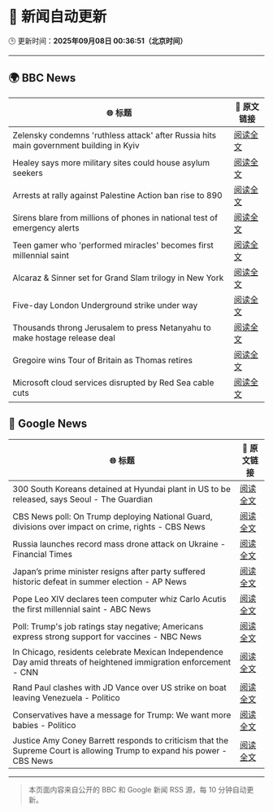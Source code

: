 # 🧠 新闻自动更新

🕒 更新时间：**2025年09月08日 00:36:51（北京时间）**

---

## 🌍 BBC News

| 🌐 标题 | 🔗 原文链接 |
|--------|-------------|
| Zelensky condemns 'ruthless attack' after Russia hits main government building in Kyiv | [阅读全文](https://www.bbc.com/news/articles/cpq5dl5y4nlo?at_medium=RSS&at_campaign=rss) |
| Healey says more military sites could house asylum seekers | [阅读全文](https://www.bbc.com/news/articles/c5yvxergw4xo?at_medium=RSS&at_campaign=rss) |
| Arrests at rally against Palestine Action ban rise to 890 | [阅读全文](https://www.bbc.com/news/articles/c8rvly00440o?at_medium=RSS&at_campaign=rss) |
| Sirens blare from millions of phones in national test of emergency alerts | [阅读全文](https://www.bbc.com/news/articles/c2lx9x251xgo?at_medium=RSS&at_campaign=rss) |
| Teen gamer who 'performed miracles' becomes  first millennial saint | [阅读全文](https://www.bbc.com/news/articles/c5yg5me8dvlo?at_medium=RSS&at_campaign=rss) |
| Alcaraz & Sinner set for Grand Slam trilogy in New York | [阅读全文](https://www.bbc.com/sport/tennis/articles/cy9n479xz2ro?at_medium=RSS&at_campaign=rss) |
| Five-day London Underground strike under way | [阅读全文](https://www.bbc.com/news/articles/cx2rg128l68o?at_medium=RSS&at_campaign=rss) |
| Thousands throng Jerusalem to press Netanyahu to make hostage release deal | [阅读全文](https://www.bbc.com/news/articles/cn95x2vlv8ro?at_medium=RSS&at_campaign=rss) |
| Gregoire wins Tour of Britain as Thomas retires | [阅读全文](https://www.bbc.com/sport/cycling/articles/c931p0q72wqo?at_medium=RSS&at_campaign=rss) |
| Microsoft cloud services disrupted by Red Sea cable cuts | [阅读全文](https://www.bbc.com/news/articles/c3rvx470yg8o?at_medium=RSS&at_campaign=rss) |

## 📰 Google News

| 🌐 标题 | 🔗 原文链接 |
|--------|-------------|
| 300 South Koreans detained at Hyundai plant in US to be released, says Seoul - The Guardian | [阅读全文](https://news.google.com/rss/articles/CBMiwAFBVV95cUxPckUxSnNhbVRFVE1GUFo0QkdBR1JUaVB3NDh3blN1LWo2UEcxVjFlUlYxby1ReWp6QnJiMGZTcnEwNEpyNzNYcGZQLUtrRGlEUTlUSFdFR213NF9KRWZZdXhENFJKN21rOUlzNHRZWUtJMXhDZ3lMdFVCbXZhN0VLUGNYV0RrdW1jQ2tHQjBBX2JxbkEycVhYQjVTZGo0SkczX28wSzJBRmQ5VXQ1MnV3U1dFNmZQSTMzWUdnYld2T28?oc=5) |
| CBS News poll: On Trump deploying National Guard, divisions over impact on crime, rights - CBS News | [阅读全文](https://news.google.com/rss/articles/CBMiekFVX3lxTE5VRjktOTE1WkNWUU9tOUhqa2xfMGFUcGpWdzVXZkVuT3BIZmhGSE1jb1pvY1NWMFpaRnZJRHZMdmdndWNhZURXaXNGOVhzWEFEWk9zTzNPaXllaDBNQ3J4ZDlDS3F1endhN1RRYVY1eGpnS1B1RnFoNTR30gF_QVVfeXFMT1RYY0NRY3pacWt1blhRLWhjTlVjdzRLTlZ3bC1ablpKRVZsMzhzWWZnUUlXcFRSSXdMSTV1SmFOb1Nla1hCVlNuaXdreGt0aU95dXNCdnNXZElPYmMyQzZSMmN0ZG8wUGpTZ2lBNWd2cnVjWUx6QlVLdnhJdl9YRQ?oc=5) |
| Russia launches record mass drone attack on Ukraine - Financial Times | [阅读全文](https://news.google.com/rss/articles/CBMicEFVX3lxTE9YVXpka1dmM2RUNUVIQjl2YjB5U25FQXI1azB3QnItVkppN2VBbDBjVEg4VDRqczVybndKbUJkeGwxczZWWmhvbVhRd3VFb09CdnFrclV6aXd2NXIxaEdMRGpjUnVlYy1ndTl0MzNrbWE?oc=5) |
| Japan’s prime minister resigns after party suffered historic defeat in summer election - AP News | [阅读全文](https://news.google.com/rss/articles/CBMimgFBVV95cUxQRDZGSTF4X0RELVNNSzNacFd2TjBOd3BDamRpNHNnRk0zR08zQUUzT29XRFdHSWNQaFdsajRZb3B3UzZLaWh5SG5EZ2ZOM0xtdEttVHM4WVdwM2N3R1J4QnVnOUN6TXRnZzQ2dy1JTExtT0pRSlRvVms4UE4wM0RIay11emJPZFpweVB2dmYweTZzZDVPNjRmNS1B?oc=5) |
| Pope Leo XIV declares teen computer whiz Carlo Acutis the first millennial saint - ABC News | [阅读全文](https://news.google.com/rss/articles/CBMiogFBVV95cUxPTVZsMWNJZzliRXVYYUZ3U2xmYnM0bXBNaEVGNmtUQk1rMld4cmt1X3VwT0NXWWwzSzd1a0o2bnJOMVhxc21hYjBwS1JQWUlDQ2RUSzRULWNsOTlJcTVQSEdaWEdLckRHdTVVRXpHb0xCT1RrNUxqdmYwVWQ4eHRuRU50SGNqZ29Gb3RVQWdqeEgzUEFhcFFvdmhDdHpScDBqRWfSAacBQVVfeXFMT093LWhGb0w5WF9hTzc5NHhLeWZLSDZmMm9mUFd1bmFPUlg5VVZxWElnRmJmU0RHYUhPc01QenM3Nms2d0FFRDhneDRINjFyZF90Q0FqTFVFZl82R3Q2Tk5neHBoT0VzNlVheTRUdEg5eUloWkZGZk1tYVZneEg4dVhsbDZ2OTNReElpQUVFdGRzUHlid0FMMDhPV3dKUzJjLUtwaDFDU3c?oc=5) |
| Poll: Trump's job ratings stay negative; Americans express strong support for vaccines - NBC News | [阅读全文](https://news.google.com/rss/articles/CBMi0AFBVV95cUxOVWotbloyTllmTFBzUmpDNzZ4WTZaekw5Mi1zTXBEdko0VWJOd1lqcUtMWU5sMk11d1lxZzIyZGI5RVlyeWZNb29kQW10elh0QWhoRWxjclVfaWR1WWJ2SjV0TnFybUliT3I4YTZxYm5SbW5lSjJDT19RVGdCQkZ4SVREMUJkbWZQTzJtalV5bEZEY2xqWXZ1WTZGR2IyMVBRcE1tSVV6TDN4cnRRd1QwZDFFRzBCVUlwOXgtV25IUFppMElFZ1dxVkNfQ25mc0x40gFWQVVfeXFMTlBoM3ZHU0tELURpb1Z0MUJObDROdWdQOXo1Smp1M0FtVnVid1N2Mm9sYzFYdmlrS3paOVFSbHl0U1ExUzBGMjcyZGYxS0xlSFZ4Y29lSEE?oc=5) |
| In Chicago, residents celebrate Mexican Independence Day amid threats of heightened immigration enforcement - CNN | [阅读全文](https://news.google.com/rss/articles/CBMic0FVX3lxTFBjbTYxbnZzTEVTb1VGdW9Ibk5sdGtTOVNxRFVoV2ZOajR3NFNiZTZOdTJfNWFZbHdNbWEwX01kQUlwZk1pSEh3S0xDSFhSVlQ1ODJMLU5VNUtRSG5yY1lqT0ZWc0xUQmt4Qlc4NTFBX0toamM?oc=5) |
| Rand Paul clashes with JD Vance over US strike on boat leaving Venezuela - Politico | [阅读全文](https://news.google.com/rss/articles/CBMitgFBVV95cUxPZHlnXzlZcHRySS1wb1BhZjEyNlZ2NHBrbzZGbHdKdTNNOG16Mkg0RkkxLVVHU0tyRllrUm9DaFkxNmZXMmZXbE9VRU1fcjJGM3lFZXd1NF9qTFhJTWIxV0xfaDRFNXRsUWNadXZ3aVZWdHdPUFVYYXRQSmd3RXYxTGZpYXR3bFNncnRQQnBVM0VmWE8yRUxFYkh6aVhyNG56NmVCOXNsV0VXVlFKbkVBd3RLdDRxUQ?oc=5) |
| Conservatives have a message for Trump: We want more babies - Politico | [阅读全文](https://news.google.com/rss/articles/CBMizAFBVV95cUxQTmMwbk43bVN6MG0wMWJJeTN6dGNOYkpkdjhqaXRLU00yZHBEcEtjVTl3MFNIQ2lFV0lOUS1xemNodGFEX3ZqamtxZlNSSG5hVzlaVHA0RHhaaUt2Y3pJYjcxYWVhdDV3UXQzYkV5eGVVdnM4Wjc0U1FtakVTY0NlSXMzX2JCb01OWW1KYmR0Wk5FOVhrNmlFOW9BQUFKa1dFQXdQaExIUXBobEszQTF1Mm80TWYxUVRPaXpFQXRSV0dQY0c0OHdpR0hiMDA?oc=5) |
| Justice Amy Coney Barrett responds to criticism that the Supreme Court is allowing Trump to expand his power - CBS News | [阅读全文](https://news.google.com/rss/articles/CBMikAFBVV95cUxOT2JTWWZrdVQwcWg0ZTVJNHlPNlJ4Q2ZiTUhET1BadFZEMTN4Z3p0VjZmb2lSbmFNeEE0bXRMeUxrZWV2OUhUOFdTOEROWFV3RmhSWVBSdm1RbXZaaERKNTdTc2t0enlsU3N6ODhTMGltdmlfTVBGZmhoWkR0bTNQLUthZUY3YjVCTEctbm5sN1LSAZYBQVVfeXFMT2FyRzhPX1RyNklEOExLZVNaQ1F6b3hBeVhJV1QwVTZmY0prQVZ4WFdMWHBoMjhzRE5jRTJjMEtkU2R1eVdxd3BwQ3drYjdSdDRlVmFXdS1ibmN0TWFXdy1IY0NjVy1wa1FtOFhudWl5d19fckt3dFNzZDgyMmN2ZWRSaUxLNWR2NnFMSVAySFRyRUdMaXln?oc=5) |

---
> 本页面内容来自公开的 BBC 和 Google 新闻 RSS 源，每 10 分钟自动更新。